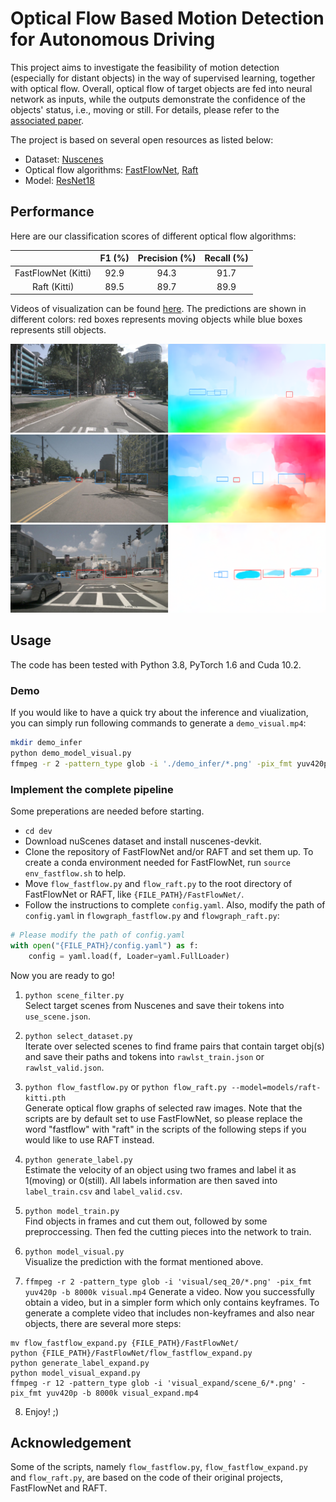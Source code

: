 # Optical Flow Based Motion Detection for Autonomous Driving

This project aims to investigate the feasibility of motion detection (especially for distant objects) in the way of supervised learning, together with optical flow. Overall, optical flow of target objects are fed into neural network as inputs, while the outputs demonstrate the confidence of the objects' status, i.e., moving or still. For details, please refer to the [associated paper](Optical_Flow_Based_Motion_Detection_for_Autonomous_Driving.pdf).</br>

The project is based on several open resources as listed below:</br>

- Dataset: [Nuscenes](https://github.com/nutonomy/nuscenes-devkit)
- Optical flow algorithms: [FastFlowNet](https://github.com/ltkong218/FastFlowNet), [Raft](https://github.com/princeton-vl/RAFT)
- Model: [ResNet18](https://arxiv.org/abs/1512.03385)

## Performance

Here are our classification scores of different optical flow algorithms:

|                     |   F1 (%)  |  Precision (%) |  Recall (%) | 
|:-------------------:|:---------:|:--------------:|:-----------:|
| FastFlowNet (Kitti) |    92.9   |      94.3      |     91.7    |
|    Raft (Kitti)     |    89.5   |      89.7      |     89.9    |

Videos of visualization can be found [here](https://www.youtube.com/playlist?list=PLVVrWgq4OrlBnRebmkGZO1iDHEksMHKGk). The predictions are shown in different colors: red boxes represents moving objects while blue boxes represents still objects.

![example1](/examples/img1.png)
![example2](/examples/img2.png)
![example3](/examples/img3.png)

## Usage

The code has been tested with Python 3.8, PyTorch 1.6 and Cuda 10.2.

### Demo

If you would like to have a quick try about the inference and viualization, you can simply run following commands to generate a `demo_visual.mp4`:
```bash
mkdir demo_infer
python demo_model_visual.py 
ffmpeg -r 2 -pattern_type glob -i './demo_infer/*.png' -pix_fmt yuv420p -b 8000k demo_visual.mp4
```

### Implement the complete pipeline

Some preperations are needed before starting.
- `cd dev`
- Download nuScenes dataset and install nuscenes-devkit.
- Clone the repository of FastFlowNet and/or RAFT and set them up. To create a conda environment needed for FastFlowNet, run `source env_fastflow.sh` to help.
- Move `flow_fastflow.py` and `flow_raft.py` to the root directory of FastFlowNet or RAFT, like `{FILE_PATH}/FastFlowNet/`.
- Follow the instructions to complete `config.yaml`. Also, modify the path of `config.yaml` in `flowgraph_fastflow.py` and `flowgraph_raft.py`:
```python
# Please modify the path of config.yaml
with open("{FILE_PATH}/config.yaml") as f:
    config = yaml.load(f, Loader=yaml.FullLoader)
```

Now you are ready to go!

1. `python scene_filter.py`</br>
Select target scenes from Nuscenes and save their tokens into `use_scene.json`.

2. `python select_dataset.py`</br>
Iterate over selected scenes to find frame pairs that contain target obj(s) and save their paths and tokens into `rawlst_train.json` or `rawlst_valid.json`.

3. `python flow_fastflow.py` or `python flow_raft.py --model=models/raft-kitti.pth` </br>
Generate optical flow graphs of selected raw images. Note that the scripts are by default set to use FastFlowNet, so please replace the word "fastflow" with "raft" in the scripts of the following steps if you would like to use RAFT instead.

4. `python generate_label.py` </br>
Estimate the velocity of an object using two frames and label it as 1(moving) or 0(still). All labels information are then saved into `label_train.csv` and `label_valid.csv`.

5. `python model_train.py` </br>
Find objects in frames and cut them out, followed by some preproccessing. Then fed the cutting pieces into the network to train.

6. `python model_visual.py` </br>
Visualize the prediction with the format mentioned above.

7. `ffmpeg -r 2 -pattern_type glob -i 'visual/seq_20/*.png' -pix_fmt yuv420p -b 8000k visual.mp4`
Generate a video. Now you successfully obtain a video, but in a simpler form which only contains keyframes. To generate a complete video that includes non-keyframes and also near objects, there are several more steps:
```shell
mv flow_fastflow_expand.py {FILE_PATH}/FastFlowNet/
python {FILE_PATH}/FastFlowNet/flow_fastflow_expand.py
python generate_label_expand.py
python model_visual_expand.py
ffmpeg -r 12 -pattern_type glob -i 'visual_expand/scene_6/*.png' -pix_fmt yuv420p -b 8000k visual_expand.mp4
```

8. Enjoy! ;)

## Acknowledgement

Some of the scripts, namely `flow_fastflow.py`, `flow_fastflow_expand.py` and `flow_raft.py`, are based on the code of their original projects, FastFlowNet and RAFT.
